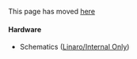 This page has moved [here](https://github.com/96boards/documentation/blob/master/EnterpriseEdition/Cello/README.md)


#### Hardware

- Schematics ([Linaro/Internal Only](https://drive.google.com/open?id=0B5b0QvBnBcsyM3E4eGMxX1pwaTA))


